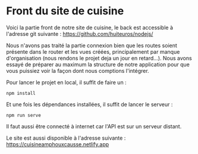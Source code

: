 # Front du site de cuisine 

Voici la partie front de notre site de cuisine, le back est accessible à l'adresse git suivante :
https://github.com/huiteuros/nodejs/

Nous n'avons pas traité la partie connexion bien que les routes soient présente dans le router et les vues créées, principalement par manque d'organisation (nous rendons le projet deja un jour en retard...).
Nous avons essayé de préparer au maximum la structure de notre application pour que vous puissiez voir la façon dont nous comptions l'intégrer.

Pour lancer le projet en local, il suffit de faire un :
    
    npm install

Et une fois les dépendances installées, il suffit de lancer le serveur : 

    npm run serve

Il faut aussi être connecté à internet car l'API est sur un serveur distant.

Le site est aussi disponible à l'adresse suivante :
https://cuisineamphouxcausse.netlify.app